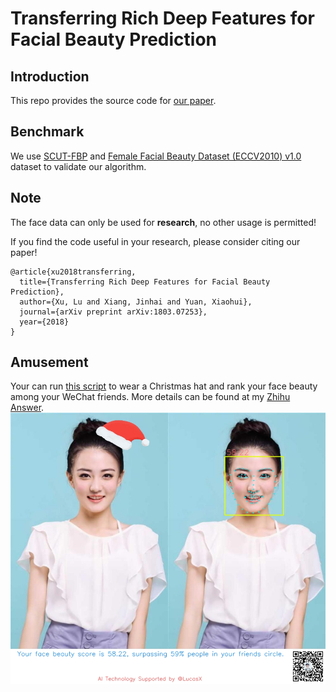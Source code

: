 # Transferring Rich Deep Features for Facial Beauty Prediction

## Introduction
This repo provides the source code for [our paper](https://arxiv.org/abs/1803.07253).

## Benchmark
We use [SCUT-FBP](http://www.hcii-lab.net/data/scut-fbp/en/introduce.html) and [Female Facial Beauty Dataset (ECCV2010) v1.0](https://www.researchgate.net/publication/261595808_Female_Facial_Beauty_Dataset_ECCV2010_v10) dataset to validate our algorithm.


## Note
The face data can only be used for **research**, no other usage is permitted! 

If you find the code useful in your research, please consider citing our paper!

```
@article{xu2018transferring,
  title={Transferring Rich Deep Features for Facial Beauty Prediction},
  author={Xu, Lu and Xiang, Jinhai and Yuan, Xiaohui},
  journal={arXiv preprint arXiv:1803.07253},
  year={2018}
}
```

## Amusement
Your can run [this script](./wechat_face_rank.py) to wear a Christmas hat and rank your face beauty among your WeChat friends.
More details can be found at my [Zhihu Answer](https://www.zhihu.com/question/264485365/answer/282126327).
![wechar_share](./wechat_share.png) 
